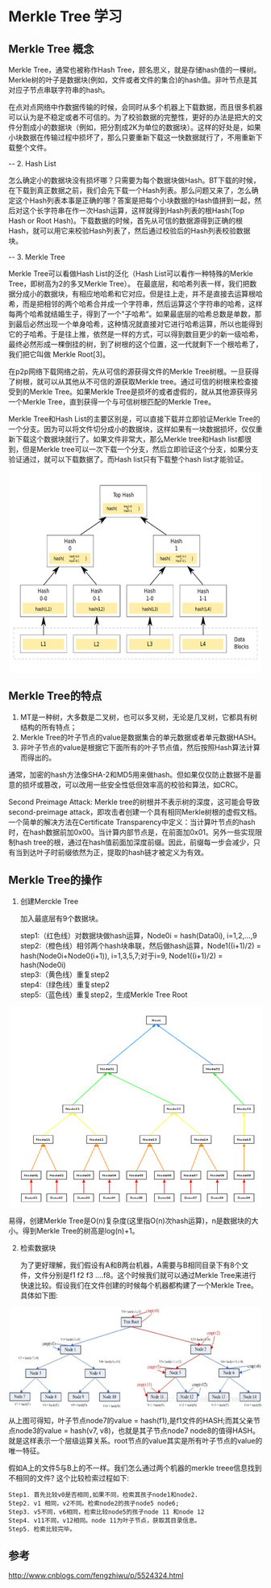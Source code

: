 # Merkle Tree 学习

## Merkle Tree 概念
   
   Merkle Tree，通常也被称作Hash Tree，顾名思义，就是存储hash值的一棵树。Merkle树的叶子是数据块(例如，文件或者文件的集合)的hash值。非叶节点是其对应子节点串联字符串的hash。

   在点对点网络中作数据传输的时候，会同时从多个机器上下载数据，而且很多机器可以认为是不稳定或者不可信的。为了校验数据的完整性，更好的办法是把大的文件分割成小的数据块（例如，把分割成2K为单位的数据块）。这样的好处是，如果小块数据在传输过程中损坏了，那么只要重新下载这一快数据就行了，不用重新下载整个文件。

-- 2. Hash List  

   怎么确定小的数据块没有损坏哪？只需要为每个数据块做Hash。BT下载的时候，在下载到真正数据之前，我们会先下载一个Hash列表。那么问题又来了，怎么确定这个Hash列表本事是正确的哪？答案是把每个小块数据的Hash值拼到一起，然后对这个长字符串在作一次Hash运算，这样就得到Hash列表的根Hash(Top Hash or Root Hash)。下载数据的时候，首先从可信的数据源得到正确的根Hash，就可以用它来校验Hash列表了，然后通过校验后的Hash列表校验数据块。

-- 3. Merkle Tree
    
   Merkle Tree可以看做Hash List的泛化（Hash List可以看作一种特殊的Merkle Tree，即树高为2的多叉Merkle Tree）。
在最底层，和哈希列表一样，我们把数据分成小的数据块，有相应地哈希和它对应。但是往上走，并不是直接去运算根哈希，而是把相邻的两个哈希合并成一个字符串，然后运算这个字符串的哈希，这样每两个哈希就结婚生子，得到了一个”子哈希“。如果最底层的哈希总数是单数，那到最后必然出现一个单身哈希，这种情况就直接对它进行哈希运算，所以也能得到它的子哈希。于是往上推，依然是一样的方式，可以得到数目更少的新一级哈希，最终必然形成一棵倒挂的树，到了树根的这个位置，这一代就剩下一个根哈希了，我们把它叫做 Merkle Root[3]。

   在p2p网络下载网络之前，先从可信的源获得文件的Merkle Tree树根。一旦获得了树根，就可以从其他从不可信的源获取Merkle tree。通过可信的树根来检查接受到的Merkle Tree。如果Merkle Tree是损坏的或者虚假的，就从其他源获得另一个Merkle Tree，直到获得一个与可信树根匹配的Merkle Tree。
  
   Merkle Tree和Hash List的主要区别是，可以直接下载并立即验证Merkle Tree的一个分支。因为可以将文件切分成小的数据块，这样如果有一块数据损坏，仅仅重新下载这个数据块就行了。如果文件非常大，那么Merkle tree和Hash list都很到，但是Merkle tree可以一次下载一个分支，然后立即验证这个分支，如果分支验证通过，就可以下载数据了。而Hash list只有下载整个hash list才能验证。

<p align="center">
<img src="https://github.com/Amberlan1001/Knowledge_Summary/blob/master/pic/MerkleTree.png" width="500" height="400" align="center"/>
</p> 

## Merkle Tree的特点

1. MT是一种树，大多数是二叉树，也可以多叉树，无论是几叉树，它都具有树结构的所有特点；
2. Merkle Tree的叶子节点的value是数据集合的单元数据或者单元数据HASH。
3. 非叶子节点的value是根据它下面所有的叶子节点值，然后按照Hash算法计算而得出的。

  通常，加密的hash方法像SHA-2和MD5用来做hash。但如果仅仅防止数据不是蓄意的损坏或篡改，可以改用一些安全性低但效率高的校验和算法，如CRC。

   Second Preimage Attack: Merkle tree的树根并不表示树的深度，这可能会导致second-preimage attack，即攻击者创建一个具有相同Merkle树根的虚假文档。一个简单的解决方法在Certificate Transparency中定义：当计算叶节点的hash时，在hash数据前加0x00。当计算内部节点是，在前面加0x01。另外一些实现限制hash tree的根，通过在hash值前面加深度前缀。因此，前缀每一步会减少，只有当到达叶子时前缀依然为正，提取的hash链才被定义为有效。

## Merkle Tree的操作

1. 创建Merckle Tree

    加入最底层有9个数据块。

    step1:（红色线）对数据块做hash运算，Node0i = hash(Data0i), i=1,2,…,9   
    step2:（橙色线）相邻两个hash块串联，然后做hash运算，Node1((i+1)/2) = hash(Node0i+Node0(i+1)), i=1,3,5,7;对于i=9, Node1((i+1)/2) =        hash(Node0i)   
    step3:（黄色线）重复step2   
    step4:（绿色线）重复step2   
    step5:（蓝色线）重复step2，生成Merkle Tree Root  

<p align="center">
<img src="https://github.com/Amberlan1001/Knowledge_Summary/blob/master/pic/MerkleTreeOpt.png" width="550" height="400" align="center"/>
</p> 

易得，创建Merkle Tree是O(n)复杂度(这里指O(n)次hash运算)，n是数据块的大小。得到Merkle Tree的树高是log(n)+1。

2. 检索数据块

   为了更好理解，我们假设有A和B两台机器，A需要与B相同目录下有8个文件，文件分别是f1 f2 f3 ....f8。这个时候我们就可以通过Merkle Tree来进行快速比较。假设我们在文件创建的时候每个机器都构建了一个Merkle Tree。具体如下图:
   
<p align="center">
<img src="https://github.com/Amberlan1001/Knowledge_Summary/blob/master/pic/merkletree_f.png" width="500" height="200" align="center"/>
</p> 

  从上图可得知，叶子节点node7的value = hash(f1),是f1文件的HASH;而其父亲节点node3的value = hash(v7, v8)，也就是其子节点node7 node8的值得HASH。就是这样表示一个层级运算关系。root节点的value其实是所有叶子节点的value的唯一特征。

  假如A上的文件5与B上的不一样。我们怎么通过两个机器的merkle treee信息找到不相同的文件? 这个比较检索过程如下:
    
    Step1. 首先比较v0是否相同,如果不同，检索其孩子node1和node2.
    Step2. v1 相同，v2不同。检索node2的孩子node5 node6;
    Step3. v5不同，v6相同，检索比较node5的孩子node 11 和node 12
    Step4. v11不同，v12相同。node 11为叶子节点，获取其目录信息。
    Step5. 检索比较完毕。



## 参考
http://www.cnblogs.com/fengzhiwu/p/5524324.html
